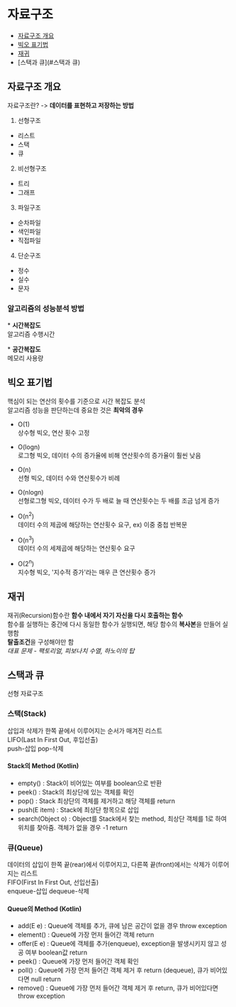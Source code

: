 # 자료구조
- [자료구조 개요](#자료구조-개요)  
- [빅오 표기법](#빅오-표기법)
- [재귀](#재귀)
- [스택과 큐](#스택과 큐)

## 자료구조 개요

자료구조란? -> **데이터를 표현하고 저장하는 방법**

1. 선형구조
- 리스트  
- 스택  
- 큐


2. 비선형구조
- 트리  
- 그래프  


3. 파일구조
- 순차파일  
- 색인파일  
- 직접파일


4. 단순구조
- 정수  
- 실수  
- 문자  


### 알고리즘의 성능분석 방법
\* **시간복잡도**  
알고리즘 수행시간  

\* **공간복잡도**  
메모리 사용량


## 빅오 표기법
핵심이 되는 연산의 횟수를 기준으로 시간 복잡도 분석  
알고리즘 성능을 판단하는데 중요한 것은 **최악의 경우**

- O(1)  
상수형 빅오, 연산 횟수 고정

- O(logn)  
로그형 빅오, 데이터 수의 증가율에 비해 연산횟수의 증가율이 훨씬 낮음

- O(n)  
선형 빅오, 데이터 수와 연산횟수가 비례

- O(nlogn)  
선형로그형 빅오, 데이터 수가 두 배로 늘 때 연산횟수는 두 배를 조금 넘게 증가

- O(n<sup>2</sup>)  
데이터 수의 제곱에 해당하는 연산횟수 요구, ex) 이중 중첩 반복문

- O(n<sup>3</sup>)  
데이터 수의 세제곱에 해당하는 연산횟수 요구

- O(2<sup>n</sup>)  
지수형 빅오, '지수적 증가'라는 매우 큰 연산횟수 증가


## 재귀
재귀(Recursion)함수란 **함수 내에서 자기 자신을 다시 호출하는 함수**  
함수를 실행하는 중간에 다시 동일한 함수가 실행되면, 해당 함수의 **복사본**을 만들어 실행함  
**탈출조건**을 구성해야만 함  
*대표 문제 - 팩토리얼, 피보나치 수열, 하노이의 탑*  


## 스택과 큐
선형 자료구조

### 스택(Stack)
삽입과 삭제가 한쪽 끝에서 이루어지는 순서가 매겨진 리스트  
LIFO(Last In First Out, 후입선출)  
push-삽입 pop-삭제  

#### Stack의 Method (Kotlin)
- empty() : Stack이 비어있는 여부를 boolean으로 반환
- peek() : Stack의 최상단에 있는 객체를 확인
- pop() : Stack 최상단의 객체를 제거하고 해당 객체를 return
- push(E item) : Stack에 최상단 항목으로 삽입
- search(Object o) : Object를 Stack에서 찾는 method, 최상단 객체를 1로 하여 위치를 찾아줌. 객체가 없을 경우 -1 return

### 큐(Queue)
데이터의 삽입이 한쪽 끝(rear)에서 이루어지고, 다른쪽 끝(front)에서는 삭제가 이루어지는 리스트  
FIFO(First In First Out, 선입선출)  
enqueue-삽입 dequeue-삭제

#### Queue의 Method (Kotlin)
- add(E e) : Queue에 객체를 추가, 큐에 남은 공간이 없을 경우 throw exception
- element() : Queue에 가장 먼저 들어간 객체 return
- offer(E e) : Queue에 객체를 추가(enqueue), exception을 발생시키지 않고 성공 여부 boolean값 return
- peek() : Queue에 가장 먼저 들어간 객체 확인
- poll() : Queue에 가장 먼저 들어간 객체 제거 후 return (dequeue), 큐가 비어있다면 null return
- remove() : Queue에 가장 먼저 들어간 객체 제거 후 return, 큐가 비어있다면 throw exception


